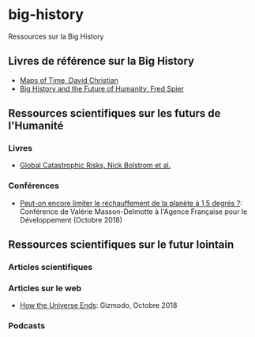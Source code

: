 # big-history
Ressources sur la Big History

## Livres de référence sur la Big History

- [Maps of Time, David Christian](https://www.ucpress.edu/book/9780520271449/maps-of-time)
- [Big History and the Future of Humanity, Fred Spier](https://www.wiley.com/en-us/Big+History+and+the+Future+of+Humanity-p-9781444334210)

## Ressources scientifiques sur les futurs de l'Humanité

### Livres

- [Global Catastrophic Risks, Nick Bolstrom et al.](https://global.oup.com/academic/product/global-catastrophic-risks-9780199606504?cc=fr&lang=en&)

### Conférences

- [Peut-on encore limiter le réchauffement de la planète à 1,5 degrés ?](https://vimeo.com/295986064): Conférence de Valérie Masson-Delmotte à l'Agence Française pour le Développement (Octobre 2018)

## Ressources scientifiques sur le futur lointain

### Articles scientifiques

### Articles sur le web

- [How the Universe Ends](https://gizmodo.com/how-the-universe-ends-1829694851?fbclid=IwAR0Spz-1ccOEFrdncVxh55zEYBhb--tsc5Z4sJegXsLyKqPtj_tmbFNI0LA): Gizmodo, Octobre 2018

### Podcasts


